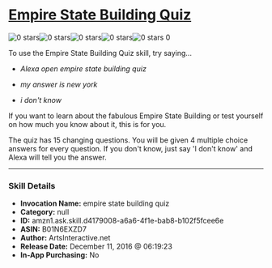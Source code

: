 # [Empire State Building Quiz](http://alexa.amazon.com/#skills/amzn1.ask.skill.d4179008-a6a6-4f1e-bab8-b102f5fcee6e)
![0 stars](../../images/ic_star_border_black_18dp_1x.png)![0 stars](../../images/ic_star_border_black_18dp_1x.png)![0 stars](../../images/ic_star_border_black_18dp_1x.png)![0 stars](../../images/ic_star_border_black_18dp_1x.png)![0 stars](../../images/ic_star_border_black_18dp_1x.png) 0

To use the Empire State Building Quiz skill, try saying...

* *Alexa open empire state building quiz*

* *my answer is new york*

* *i don't know*

If you want to learn about the fabulous Empire State Building or test yourself on how much you know about it, this is for you.

The quiz has 15 changing questions. You will be given 4 multiple choice answers for every question. If you don't know, just say 'I don't know' and Alexa will tell you the answer.

***

### Skill Details

* **Invocation Name:** empire state building quiz
* **Category:** null
* **ID:** amzn1.ask.skill.d4179008-a6a6-4f1e-bab8-b102f5fcee6e
* **ASIN:** B01N6EXZD7
* **Author:** ArtsInteractive.net
* **Release Date:** December 11, 2016 @ 06:19:23
* **In-App Purchasing:** No
